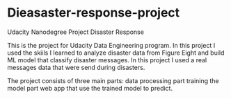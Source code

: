 # Dieasaster-response-project
Udacity Nanodegree Project Disaster Response

This is the project for Udacity Data Engineering program. In this project I used the skiils I learned to analyze disaster data from Figure Eight and build ML model that classify disaster messages. 
In this project I used a real messages data that were send during disasters.

The project consists of three main parts:
data processing part
training the model part
web app that use the trained model to predict.
